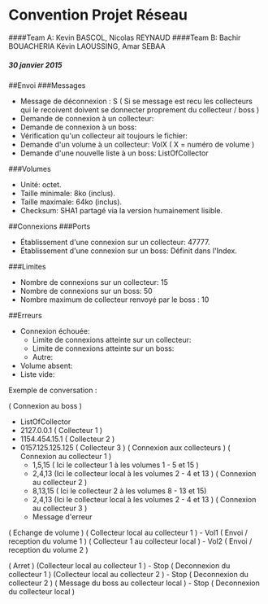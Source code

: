# Convention Projet Réseau
####Team A: Kevin BASCOL, Nicolas REYNAUD
####Team B: Bachir BOUACHERIA Kévin LAOUSSING, Amar SEBAA
##### 30 janvier 2015

##Envoi
###Messages
- Message de déconnexion : S ( Si se message est recu les collecteurs qui le recoivent doivent se donnecter proprement du collecteur / boss )
- Demande de connexion à un collecteur:
- Demande de connexion à un boss:
- Vérification qu'un collecteur ait toujours le fichier:
- Demande d'un volume à un collecteur: VolX ( X = numéro de volume ) 
- Demande d'une nouvelle liste à un boss: ListOfCollector

###Volumes
- Unité: octet.
- Taille minimale: 8ko (inclus).
- Taille maximale: 64ko (inclus).
- Checksum: SHA1 partagé via la version humainement lisible.

##Connexions
###Ports
- Établissement d'une connexion sur un collecteur: 47777.
- Établissement d'une connexion sur un boss: Définit dans l'Index.

###Limites
- Nombre de connexions sur un collecteur: 15
- Nombre de connexions sur un boss: 50
- Nombre maximum de collecteur renvoyé par le boss : 10


##Erreurs
- Connexion échouée:
	- Limite de connexions atteinte sur un collecteur:
	- Limite de connexions atteinte sur un boss:
	- Autre:
- Volume absent:
- Liste vide:


Exemple de conversation : 

( Connexion au boss ) 
- ListOfCollector
- 2127.0.0.1            ( Collecteur 1 ) 
- 1154.454.15.1         ( Collecteur 2 ) 
- 0157.125.125.125      ( Collecteur 3 ) 
( Connexion aux collecteurs ) 
    ( Connexion au collecteur 1 )
    - 1,5,15 ( Ici le collecteur 1 à les volumes 1 - 5 et 15 )
    - 2,4,13 (Ici le collecteur local à les volumes 2 - 4 et 13 )
    ( Connexion au collecteur 2 )
    - 8,13,15 ( Ici le collecteur 2 à les volumes 8 - 13 et 15)
    - 2,4,13 (Ici le collecteur local à les volumes 2 - 4 et 13 )
    ( Connexion au collecteur 3 )
    - Message d'erreur

( Echange de volume ) 
    ( Collecteur local au collecteur 1 ) 
    - Vol1
    ( Envoi / reception du volume 1 )
    ( Collecteur 1 au collecteur local ) 
    - Vol2
    ( Envoi / reception du volume 2 )

( Arret ) 
    (Collecteur local au collecteur 1 )
    - Stop
    ( Deconnexion du collecteur 1 )
    (Collecteur local au collecteur 2 )
    - Stop
    ( Deconnexion du collecteur 2 )
    ( Message du boss au collecteur local )
    - Stop
    ( Deconnexion du collecteur local )